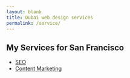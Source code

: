 ```yaml
---
layout: blank
title: Dubai web design services
permalink: /service/
---
```



## My Services for San Francisco


* [SEO](/service/search-engine-optimization)
* [Content Marketing](/service/content-marketing)
